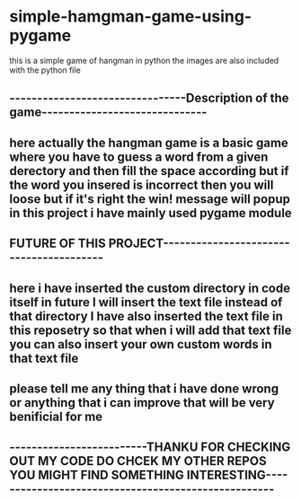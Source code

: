 # simple-hamgman-game-using-pygame

this is a simple game of hangman in python
the images are also included with the python file

--------------------------------Description of the game------------------------------
-----------------
here actually the hangman game is a basic game where you have to guess a word from a given derectory and 
then fill the space according
but if the word you insered is incorrect then you will loose but if it's right 
the win! message will popup in this project i have mainly used pygame module
-------------------------------------
FUTURE OF THIS PROJECT----------------------------------------
-------------------------------------
here i have inserted the custom directory in code itself
in future I will insert the text file instead of that directory 
I have also inserted the text file in this reposetry so that when i will 
add that text file you can also insert your own custom words in that text 
file
---------------------
please  tell me any thing that i have done wrong or anything that i can improve
that will be very benificial for me 
------------
-------------------------THANKU FOR CHECKING OUT MY CODE DO CHCEK MY OTHER REPOS YOU MIGHT FIND SOMETHING INTERESTING----------------------------------------------------
-




